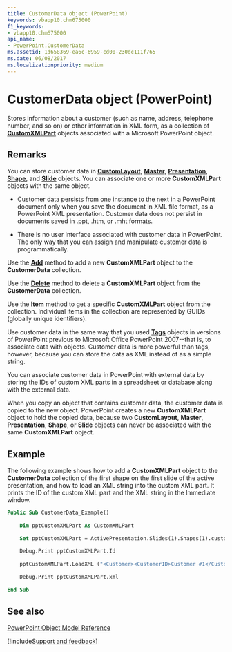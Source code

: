 ```yaml
---
title: CustomerData object (PowerPoint)
keywords: vbapp10.chm675000
f1_keywords:
- vbapp10.chm675000
api_name:
- PowerPoint.CustomerData
ms.assetid: 1d658369-ea6c-6959-cd00-230dc111f765
ms.date: 06/08/2017
ms.localizationpriority: medium
---
```



# CustomerData object (PowerPoint)

Stores information about a customer (such as name, address, telephone number, and so on) or other information in XML form, as a collection of **[CustomXMLPart](Office.CustomXMLPart.md)** objects associated with a Microsoft PowerPoint object.


## Remarks

You can store customer data in **[CustomLayout](PowerPoint.CustomLayout.md)**, **[Master](PowerPoint.Master.md)**, **[Presentation](PowerPoint.Presentation.md)**, **[Shape](PowerPoint.Shape.md)**, and **[Slide](PowerPoint.Slide.md)** objects. You can associate one or more **CustomXMLPart** objects with the same object.




- Customer data persists from one instance to the next in a PowerPoint document only when you save the document in XML file format, as a PowerPoint XML presentation. Customer data does not persist in documents saved in .ppt, .htm, or .mht formats.
    
- There is no user interface associated with customer data in PowerPoint. The only way that you can assign and manipulate customer data is programmatically.
    


Use the **[Add](PowerPoint.CustomerData.Add.md)** method to add a new **CustomXMLPart** object to the **CustomerData** collection.

Use the **[Delete](PowerPoint.CustomerData.Delete.md)** method to delete a **CustomXMLPart** object from the **CustomerData** collection.

Use the **[Item](PowerPoint.CustomerData.Item.md)** method to get a specific **CustomXMLPart** object from the collection. Individual items in the collection are represented by GUIDs (globally unique identifiers).

Use customer data in the same way that you used **[Tags](PowerPoint.Tags.md)** objects in versions of PowerPoint previous to Microsoft Office PowerPoint 2007--that is, to associate data with objects. Customer data is more powerful than tags, however, because you can store the data as XML instead of as a simple string.

You can associate customer data in PowerPoint with external data by storing the IDs of custom XML parts in a spreadsheet or database along with the external data.

When you copy an object that contains customer data, the customer data is copied to the new object. PowerPoint creates a new **CustomXMLPart** object to hold the copied data, because two **CustomLayout**, **Master**, **Presentation**, **Shape**, or **Slide** objects can never be associated with the same **CustomXMLPart** object.


## Example

The following example shows how to add a **CustomXMLPart** object to the **CustomerData** collection of the first shape on the first slide of the active presentation, and how to load an XML string into the custom XML part. It prints the ID of the custom XML part and the XML string in the Immediate window.


```vb
Public Sub CustomerData_Example() 
 
    Dim pptCustomXMLPart As CustomXMLPart 
     
    Set pptCustomXMLPart = ActivePresentation.Slides(1).Shapes(1).customerData.Add 
     
    Debug.Print pptCustomXMLPart.Id 
     
    pptCustomXMLPart.LoadXML ("<Customer><CustomerID>Customer #1</CustomerID></Customer>") 
     
    Debug.Print pptCustomXMLPart.xml 
 
End Sub
```


## See also


[PowerPoint Object Model Reference](overview/PowerPoint/object-model.md)

[!include[Support and feedback](~/includes/feedback-boilerplate.md)]